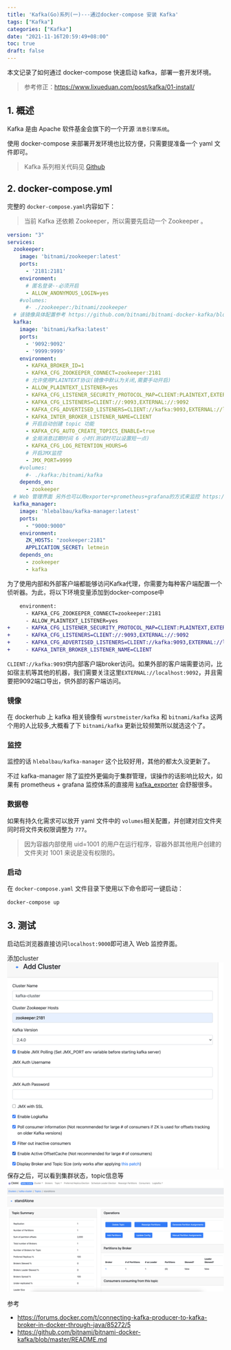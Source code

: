```yaml
---
title: 'Kafka(Go)系列(一)---通过docker-compose 安装 Kafka'
tags: ["Kafka"]
categories: ["Kafka"]
date: "2021-11-16T20:59:49+08:00"
toc: true
draft: false
---
```


本文记录了如何通过 docker-compose 快速启动 kafka，部署一套开发环境。

<!--more-->

> 参考修正：https://www.lixueduan.com/post/kafka/01-install/



## 1. 概述

Kafka 是由 Apache 软件基金会旗下的一个开源 `消息引擎系统`。

使用 docker-compose 来部署开发环境也比较方便，只需要提准备一个 yaml 文件即可。

> Kafka 系列相关代码见 [Github](https://github.com/devhg/kafka-go-example)

## 2. docker-compose.yml

完整的 `docker-compose.yaml`内容如下：

> 当前 Kafka 还依赖 Zookeeper，所以需要先启动一个 Zookeeper 。

```yaml
version: "3"
services:
  zookeeper:
    image: 'bitnami/zookeeper:latest'
    ports:
      - '2181:2181'
    environment:
      # 匿名登录--必须开启
      - ALLOW_ANONYMOUS_LOGIN=yes
    #volumes:
      #- ./zookeeper:/bitnami/zookeeper
  # 该镜像具体配置参考 https://github.com/bitnami/bitnami-docker-kafka/blob/master/README.md
  kafka:
    image: 'bitnami/kafka:latest'
    ports:
      - '9092:9092'
      - '9999:9999'
    environment:
      - KAFKA_BROKER_ID=1
      - KAFKA_CFG_ZOOKEEPER_CONNECT=zookeeper:2181
      # 允许使用PLAINTEXT协议(镜像中默认为关闭,需要手动开启)
      - ALLOW_PLAINTEXT_LISTENER=yes
      - KAFKA_CFG_LISTENER_SECURITY_PROTOCOL_MAP=CLIENT:PLAINTEXT,EXTERNAL:PLAINTEXT
      - KAFKA_CFG_LISTENERS=CLIENT://:9093,EXTERNAL://:9092
      - KAFKA_CFG_ADVERTISED_LISTENERS=CLIENT://kafka:9093,EXTERNAL://localhost:9092
      - KAFKA_INTER_BROKER_LISTENER_NAME=CLIENT
      # 开启自动创建 topic 功能
      - KAFKA_CFG_AUTO_CREATE_TOPICS_ENABLE=true
      # 全局消息过期时间 6 小时(测试时可以设置短一点)
      - KAFKA_CFG_LOG_RETENTION_HOURS=6
      # 开启JMX监控
      - JMX_PORT=9999
    #volumes:
      #- ./kafka:/bitnami/kafka
    depends_on:
      - zookeeper
  # Web 管理界面 另外也可以用exporter+prometheus+grafana的方式来监控 https://github.com/danielqsj/kafka_exporter
  kafka_manager:
    image: 'hlebalbau/kafka-manager:latest'
    ports:
      - "9000:9000"
    environment:
      ZK_HOSTS: "zookeeper:2181"
      APPLICATION_SECRET: letmein
    depends_on:
      - zookeeper
      - kafka
```



为了使用内部和外部客户端都能够访问Kafka代理，你需要为每种客户端配置一个侦听器。为此，将以下环境变量添加到docker-compose中

```diff
    environment:
      - KAFKA_CFG_ZOOKEEPER_CONNECT=zookeeper:2181
      - ALLOW_PLAINTEXT_LISTENER=yes
+     - KAFKA_CFG_LISTENER_SECURITY_PROTOCOL_MAP=CLIENT:PLAINTEXT,EXTERNAL:PLAINTEXT
+     - KAFKA_CFG_LISTENERS=CLIENT://:9093,EXTERNAL://:9092
+     - KAFKA_CFG_ADVERTISED_LISTENERS=CLIENT://kafka:9093,EXTERNAL://localhost:9092
+     - KAFKA_INTER_BROKER_LISTENER_NAME=CLIENT
```

`CLIENT://kafka:9093`供内部客户端broker访问。如果外部的客户端需要访问，比如宿主机等其他的机器，我们需要关注这里`EXTERNAL://localhost:9092`，并且需要把9092端口导出，供外部的客户端访问。



### 镜像

在 dockerhub 上 kafka 相关镜像有 `wurstmeister/kafka` 和 `bitnami/kafka` 这两个用的人比较多,大概看了下 `bitnami/kafka` 更新比较频繁所以就选这个了。

### 监控

监控的话 `hlebalbau/kafka-manager` 这个比较好用，其他的都太久没更新了。

不过 kafka-manager 除了监控外更偏向于集群管理，误操作的话影响比较大，如果有 prometheus + grafana 监控体系的直接用 [kafka_exporter](https://github.com/danielqsj/kafka_exporter) 会舒服很多。

### 数据卷

如果有持久化需求可以放开 yaml 文件中的 `volumes`相关配置，并创建对应文件夹同时将文件夹权限调整为 `777`。

> 因为容器内部使用 uid=1001 的用户在运行程序，容器外部其他用户创建的文件夹对 1001 来说是没有权限的。

### 启动

在 `docker-compose.yaml` 文件目录下使用以下命令即可一键启动：

```bash
docker-compose up
```

## 3. 测试

启动后浏览器直接访问`localhost:9000`即可进入 Web 监控界面。

添加cluster
![](/images/kafka/00-cmk.png)
保存之后，可以看到集群状态，topic信息等
![](/images/kafka/01-cmk.png)

参考

* https://forums.docker.com/t/connecting-kafka-producer-to-kafka-broker-in-docker-through-java/85272/5
* https://github.com/bitnami/bitnami-docker-kafka/blob/master/README.md

